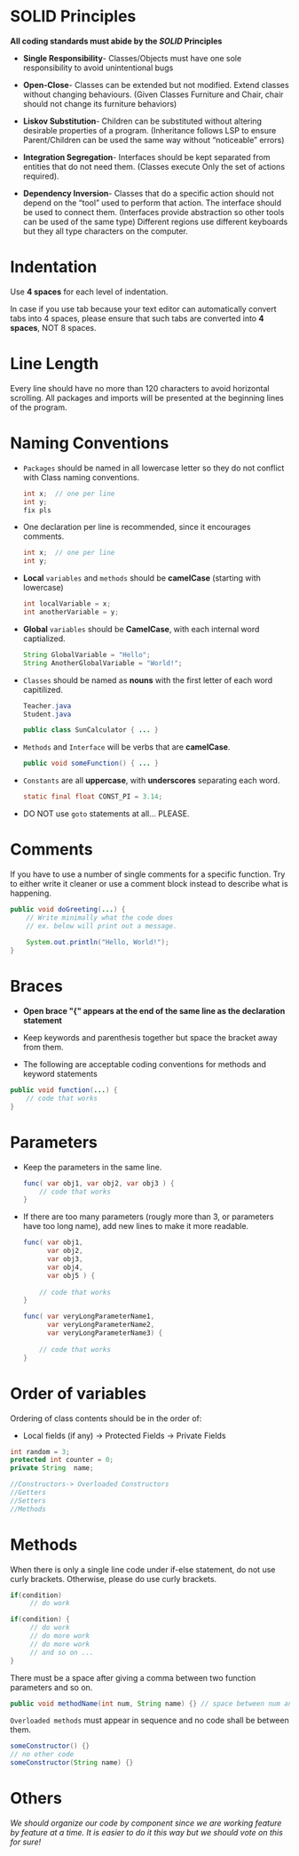 # SOLID Principles

**All coding standards must abide by the _SOLID_ Principles**

* **Single Responsibility**- Classes/Objects must have one sole responsibility to avoid unintentional bugs

* **Open-Close**- Classes can be extended but not modified. Extend classes without changing behaviours. (Given Classes Furniture and Chair, chair should not change its furniture behaviors)

* **Liskov Substitution**- Children can be substituted without altering desirable properties of a program. (Inheritance follows LSP to ensure Parent/Children can be used the same way without “noticeable” errors)

* **Integration Segregation**- Interfaces should be kept separated from entities that do not need them. (Classes execute Only the set of actions required).

* **Dependency Inversion**- Classes that do a specific action should not depend on the “tool” used to perform that action. The interface should be used to connect them. (Interfaces provide abstraction so other tools can be used of the same type)
Different regions use different keyboards but they all type characters on the computer.

# Indentation

Use **4 spaces** for each level of indentation.

In case if you use tab because your text editor can automatically convert tabs into 4 spaces, please ensure that such tabs are converted into **4 spaces**, NOT 8 spaces.

# Line Length

Every line should have no more than 120 characters to avoid horizontal scrolling. All packages and imports will be presented at the beginning lines of the program.


# Naming Conventions

* `Packages` should be named in all lowercase letter so they do not conflict with Class naming conventions.

    ```Java
    int x;  // one per line
    int y;
    fix pls
    ```

* One declaration per line is recommended, since it encourages comments.

    ```Java
    int x;  // one per line
    int y;
    ```

* **Local** `variables` and `methods` should be **camelCase** (starting with lowercase)

    ```Java
    int localVariable = x;
    int anotherVariable = y;
    ```

* **Global** `variables` should be **CamelCase**, with each internal word captialized.
     ```Java
     String GlobalVariable = "Hello";
     String AnotherGlobalVariable = "World!";
     ```

* `Classes` should be named as **nouns** with the first letter of each word capitilized.
    ```Java
    Teacher.java
    Student.java

    public class SunCalculator { ... }
    ```

* `Methods` and `Interface` will be verbs that are **camelCase**.  
    ```Java
    public void someFunction() { ... }
    ```

* `Constants` are all **uppercase**, with **underscores** separating each word.
    ```Java
    static final float CONST_PI = 3.14;
    ```

* DO NOT use `goto` statements at all… PLEASE.

# Comments

If you have to use a number of single comments for a specific function. Try to either write it cleaner or use a comment block instead to describe what is happening.

```Java
public void doGreeting(...) {
    // Write minimally what the code does
    // ex. below will print out a message.
    
    System.out.println("Hello, World!");
}
```

# Braces

* **Open brace "{" appears at the end of the same line as the declaration statement**

* Keep keywords and parenthesis together but space the bracket away from them. 

* The following are acceptable coding conventions for methods and keyword statements

```Java
public void function(...) {
    // code that works
}
```

# Parameters

* Keep the parameters in the same line.

    ```Java
    func( var obj1, var obj2, var obj3 ) {
        // code that works
    }
    ```
* If there are too many parameters (rougly more than 3, or parameters have too long name), add new lines to make it more readable.

    ```Java
    func( var obj1,
          var obj2, 
          var obj3,
          var obj4,
          var obj5 ) {
        
        // code that works
    }      
    ```

    ```Java
    func( var veryLongParameterName1,
          var veryLongParameterName2, 
          var veryLongParameterName3) {
        
        // code that works
    }      
    ```

# Order of variables

Ordering of class contents should be in the order of: 
- Local fields (if any) -> Protected Fields -> Private Fields

```Java
int random = 3;
protected int counter = 0;
private String  name;

//Constructors-> Overloaded Constructors
//Getters
//Setters
//Methods
```

# Methods

When there is only a single line code under if-else statement, do not use curly brackets. Otherwise, please do use curly brackets.

    
```Java
if(condition)
     // do work
```

```Java
if(condition) {
     // do work
     // do more work
     // do more work
     // and so on ...
}
```

There must be a space after giving a comma between two function parameters and so on.

```Java
public void methodName(int num, String name) {} // space between num and name.
```

`Overloaded methods` must appear in sequence and no code shall be between them.

```Java
someConstructor() {}
// no other code
someConstructor(String name) {}
```

# Others

*We should organize our code by component since we are working feature by feature at a time. It is easier to do it this way but we should vote on this for sure!*
